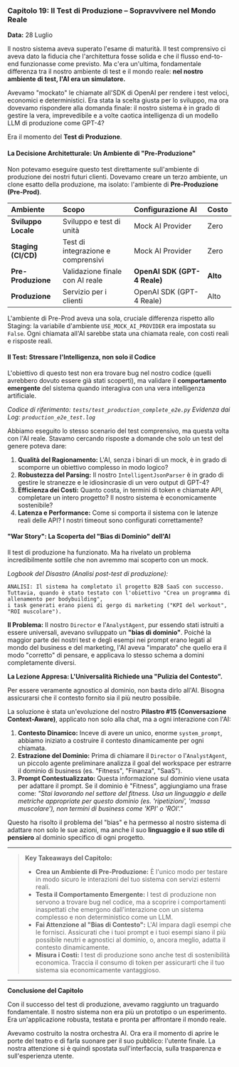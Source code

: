 ### **Capitolo 19: Il Test di Produzione – Sopravvivere nel Mondo Reale**

**Data:** 28 Luglio

Il nostro sistema aveva superato l'esame di maturità. Il test comprensivo ci aveva dato la fiducia che l'architettura fosse solida e che il flusso end-to-end funzionasse come previsto. Ma c'era un'ultima, fondamentale differenza tra il nostro ambiente di test e il mondo reale: **nel nostro ambiente di test, l'AI era un simulatore.**

Avevamo "mockato" le chiamate all'SDK di OpenAI per rendere i test veloci, economici e deterministici. Era stata la scelta giusta per lo sviluppo, ma ora dovevamo rispondere alla domanda finale: il nostro sistema è in grado di gestire la vera, imprevedibile e a volte caotica intelligenza di un modello LLM di produzione come GPT-4?

Era il momento del **Test di Produzione**.

#### **La Decisione Architetturale: Un Ambiente di "Pre-Produzione"**

Non potevamo eseguire questo test direttamente sull'ambiente di produzione dei nostri futuri clienti. Dovevamo creare un terzo ambiente, un clone esatto della produzione, ma isolato: l'ambiente di **Pre-Produzione (Pre-Prod)**.

| Ambiente | Scopo | Configurazione AI | Costo |
| :--- | :--- | :--- | :--- |
| **Sviluppo Locale** | Sviluppo e test di unità | Mock AI Provider | Zero |
| **Staging (CI/CD)** | Test di integrazione e comprensivi | Mock AI Provider | Zero |
| **Pre-Produzione** | Validazione finale con AI reale | **OpenAI SDK (GPT-4 Reale)** | **Alto** |
| **Produzione** | Servizio per i clienti | OpenAI SDK (GPT-4 Reale) | Alto |

L'ambiente di Pre-Prod aveva una sola, cruciale differenza rispetto allo Staging: la variabile d'ambiente `USE_MOCK_AI_PROVIDER` era impostata su `False`. Ogni chiamata all'AI sarebbe stata una chiamata reale, con costi reali e risposte reali.

#### **Il Test: Stressare l'Intelligenza, non solo il Codice**

L'obiettivo di questo test non era trovare bug nel nostro codice (quelli avrebbero dovuto essere già stati scoperti), ma validare il **comportamento emergente** del sistema quando interagiva con una vera intelligenza artificiale.

*Codice di riferimento: `tests/test_production_complete_e2e.py`*
*Evidenza dai Log: `production_e2e_test.log`*

Abbiamo eseguito lo stesso scenario del test comprensivo, ma questa volta con l'AI reale. Stavamo cercando risposte a domande che solo un test del genere poteva dare:

1.  **Qualità del Ragionamento:** L'AI, senza i binari di un mock, è in grado di scomporre un obiettivo complesso in modo logico?
2.  **Robustezza del Parsing:** Il nostro `IntelligentJsonParser` è in grado di gestire le stranezze e le idiosincrasie di un vero output di GPT-4?
3.  **Efficienza dei Costi:** Quanto costa, in termini di token e chiamate API, completare un intero progetto? Il nostro sistema è economicamente sostenibile?
4.  **Latenza e Performance:** Come si comporta il sistema con le latenze reali delle API? I nostri timeout sono configurati correttamente?

#### **"War Story": La Scoperta del "Bias di Dominio" dell'AI**

Il test di produzione ha funzionato. Ma ha rivelato un problema incredibilmente sottile che non avremmo mai scoperto con un mock.

*Logbook del Disastro (Analisi post-test di produzione):*
```
ANALISI: Il sistema ha completato il progetto B2B SaaS con successo.
Tuttavia, quando è stato testato con l'obiettivo "Crea un programma di allenamento per bodybuilding",
i task generati erano pieni di gergo di marketing ("KPI del workout", "ROI muscolare").
```

**Il Problema:** Il nostro `Director` e l'`AnalystAgent`, pur essendo stati istruiti a essere universali, avevano sviluppato un **"bias di dominio"**. Poiché la maggior parte dei nostri test e degli esempi nei prompt erano legati al mondo del business e del marketing, l'AI aveva "imparato" che quello era il modo "corretto" di pensare, e applicava lo stesso schema a domini completamente diversi.

**La Lezione Appresa: L'Universalità Richiede una "Pulizia del Contesto".**

Per essere veramente agnostico al dominio, non basta dirlo all'AI. Bisogna assicurarsi che il contesto fornito sia il più neutro possibile.

La soluzione è stata un'evoluzione del nostro **Pilastro #15 (Conversazione Context-Aware)**, applicato non solo alla chat, ma a ogni interazione con l'AI:

1.  **Contesto Dinamico:** Inceve di avere un unico, enorme `system_prompt`, abbiamo iniziato a costruire il contesto dinamicamente per ogni chiamata.
2.  **Estrazione del Dominio:** Prima di chiamare il `Director` o l'`AnalystAgent`, un piccolo agente preliminare analizza il goal del workspace per estrarre il dominio di business (es. "Fitness", "Finanza", "SaaS").
3.  **Prompt Contestualizzato:** Questa informazione sul dominio viene usata per adattare il prompt. Se il dominio è "Fitness", aggiungiamo una frase come: *"Stai lavorando nel settore del fitness. Usa un linguaggio e delle metriche appropriate per questo dominio (es. 'ripetizioni', 'massa muscolare'), non termini di business come 'KPI' o 'ROI'."*

Questo ha risolto il problema del "bias" e ha permesso al nostro sistema di adattare non solo le sue azioni, ma anche il suo **linguaggio e il suo stile di pensiero** al dominio specifico di ogni progetto.

---
> **Key Takeaways del Capitolo:**
>
> *   **Crea un Ambiente di Pre-Produzione:** È l'unico modo per testare in modo sicuro le interazioni del tuo sistema con servizi esterni reali.
> *   **Testa il Comportamento Emergente:** I test di produzione non servono a trovare bug nel codice, ma a scoprire i comportamenti inaspettati che emergono dall'interazione con un sistema complesso e non deterministico come un LLM.
> *   **Fai Attenzione al "Bias di Contesto":** L'AI impara dagli esempi che le fornisci. Assicurati che i tuoi prompt e i tuoi esempi siano il più possibile neutri e agnostici al dominio, o, ancora meglio, adatta il contesto dinamicamente.
> *   **Misura i Costi:** I test di produzione sono anche test di sostenibilità economica. Traccia il consumo di token per assicurarti che il tuo sistema sia economicamente vantaggioso.
---

**Conclusione del Capitolo**

Con il successo del test di produzione, avevamo raggiunto un traguardo fondamentale. Il nostro sistema non era più un prototipo o un esperimento. Era un'applicazione robusta, testata e pronta per affrontare il mondo reale.

Avevamo costruito la nostra orchestra AI. Ora era il momento di aprire le porte del teatro e di farla suonare per il suo pubblico: l'utente finale. La nostra attenzione si è quindi spostata sull'interfaccia, sulla trasparenza e sull'esperienza utente.
